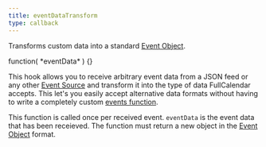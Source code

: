 ```yaml
---
title: eventDataTransform
type: callback
---
```


Transforms custom data into a standard [Event Object](event-object).

<div class='spec' markdown='1'>
function( *eventData* ) {}
</div>

This hook allows you to receive arbitrary event data from a JSON feed or any other [Event Source](event-source-object) and transform it into the type of data FullCalendar accepts. This let's you easily accept alternative data formats without having to write a completely custom [events function](events-function).

This function is called once per received event. `eventData` is the event data that has been receieved. The function must return a new object in the [Event Object](event-object) format.

